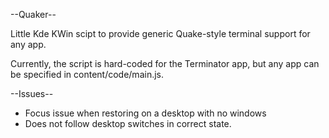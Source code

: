 --Quaker--

Little Kde KWin scipt to provide generic Quake-style terminal support for any app.

Currently, the script is hard-coded for the Terminator app, but any app can be specified
in content/code/main.js.

--Issues--

* Focus issue when restoring on a desktop with no windows
* Does not follow desktop switches in correct state.